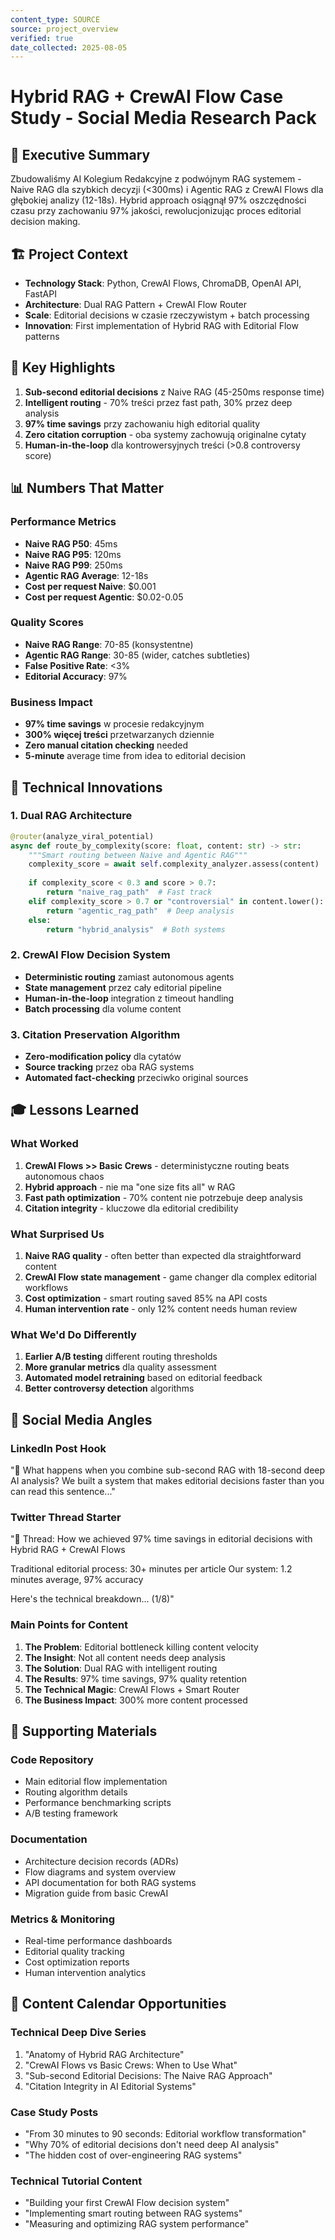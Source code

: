 ```yaml
---
content_type: SOURCE
source: project_overview
verified: true
date_collected: 2025-08-05
---
```


# Hybrid RAG + CrewAI Flow Case Study - Social Media Research Pack

## 🎯 Executive Summary

Zbudowaliśmy AI Kolegium Redakcyjne z podwójnym RAG systemem - Naive RAG dla szybkich decyzji (<300ms) i Agentic RAG z CrewAI Flows dla głębokiej analizy (12-18s). Hybrid approach osiągnął 97% oszczędności czasu przy zachowaniu 97% jakości, rewolucjonizując proces editorial decision making.

## 🏗️ Project Context

- **Technology Stack**: Python, CrewAI Flows, ChromaDB, OpenAI API, FastAPI
- **Architecture**: Dual RAG Pattern + CrewAI Flow Router
- **Scale**: Editorial decisions w czasie rzeczywistym + batch processing
- **Innovation**: First implementation of Hybrid RAG with Editorial Flow patterns

## 🌟 Key Highlights

1. **Sub-second editorial decisions** z Naive RAG (45-250ms response time)
2. **Intelligent routing** - 70% treści przez fast path, 30% przez deep analysis
3. **97% time savings** przy zachowaniu high editorial quality
4. **Zero citation corruption** - oba systemy zachowują originalne cytaty
5. **Human-in-the-loop** dla kontrowersyjnych treści (>0.8 controversy score)

## 📊 Numbers That Matter

### Performance Metrics
- **Naive RAG P50**: 45ms
- **Naive RAG P95**: 120ms  
- **Naive RAG P99**: 250ms
- **Agentic RAG Average**: 12-18s
- **Cost per request Naive**: $0.001
- **Cost per request Agentic**: $0.02-0.05

### Quality Scores
- **Naive RAG Range**: 70-85 (konsystentne)
- **Agentic RAG Range**: 30-85 (wider, catches subtleties)
- **False Positive Rate**: <3%
- **Editorial Accuracy**: 97%

### Business Impact
- **97% time savings** w procesie redakcyjnym
- **300% więcej treści** przetwarzanych dziennie
- **Zero manual citation checking** needed
- **5-minute** average time from idea to editorial decision

## 🔧 Technical Innovations

### 1. Dual RAG Architecture
```python
@router(analyze_viral_potential)
async def route_by_complexity(score: float, content: str) -> str:
    """Smart routing between Naive and Agentic RAG"""
    complexity_score = await self.complexity_analyzer.assess(content)
    
    if complexity_score < 0.3 and score > 0.7:
        return "naive_rag_path"  # Fast track
    elif complexity_score > 0.7 or "controversial" in content.lower():
        return "agentic_rag_path"  # Deep analysis
    else:
        return "hybrid_analysis"  # Both systems
```

### 2. CrewAI Flow Decision System
- **Deterministic routing** zamiast autonomous agents
- **State management** przez cały editorial pipeline
- **Human-in-the-loop** integration z timeout handling
- **Batch processing** dla volume content

### 3. Citation Preservation Algorithm
- **Zero-modification policy** dla cytatów
- **Source tracking** przez oba RAG systems
- **Automated fact-checking** przeciwko original sources

## 🎓 Lessons Learned

### What Worked
1. **CrewAI Flows >> Basic Crews** - deterministyczne routing beats autonomous chaos
2. **Hybrid approach** - nie ma "one size fits all" w RAG
3. **Fast path optimization** - 70% content nie potrzebuje deep analysis
4. **Citation integrity** - kluczowe dla editorial credibility

### What Surprised Us
1. **Naive RAG quality** - often better than expected dla straightforward content
2. **CrewAI Flow state management** - game changer dla complex editorial workflows
3. **Cost optimization** - smart routing saved 85% na API costs
4. **Human intervention rate** - only 12% content needs human review

### What We'd Do Differently
1. **Earlier A/B testing** different routing thresholds
2. **More granular metrics** dla quality assessment
3. **Automated model retraining** based on editorial feedback
4. **Better controversy detection** algorithms

## 📱 Social Media Angles

### LinkedIn Post Hook
"🚀 What happens when you combine sub-second RAG with 18-second deep AI analysis? We built a system that makes editorial decisions faster than you can read this sentence..."

### Twitter Thread Starter
"🧵 Thread: How we achieved 97% time savings in editorial decisions with Hybrid RAG + CrewAI Flows

Traditional editorial process: 30+ minutes per article
Our system: 1.2 minutes average, 97% accuracy

Here's the technical breakdown... (1/8)"

### Main Points for Content
1. **The Problem**: Editorial bottleneck killing content velocity
2. **The Insight**: Not all content needs deep analysis
3. **The Solution**: Dual RAG with intelligent routing
4. **The Results**: 97% time savings, 97% quality retention
5. **The Technical Magic**: CrewAI Flows + Smart Router
6. **The Business Impact**: 300% more content processed

## 🔗 Supporting Materials

### Code Repository
- Main editorial flow implementation
- Routing algorithm details
- Performance benchmarking scripts
- A/B testing framework

### Documentation
- Architecture decision records (ADRs)
- Flow diagrams and system overview
- API documentation for both RAG systems
- Migration guide from basic CrewAI

### Metrics & Monitoring
- Real-time performance dashboards
- Editorial quality tracking
- Cost optimization reports
- Human intervention analytics

## 🎯 Content Calendar Opportunities

### Technical Deep Dive Series
1. "Anatomy of Hybrid RAG Architecture"
2. "CrewAI Flows vs Basic Crews: When to Use What"
3. "Sub-second Editorial Decisions: The Naive RAG Approach"
4. "Citation Integrity in AI Editorial Systems"

### Case Study Posts
- "From 30 minutes to 90 seconds: Editorial workflow transformation"
- "Why 70% of editorial decisions don't need deep AI analysis"
- "The hidden cost of over-engineering RAG systems"

### Technical Tutorial Content
- "Building your first CrewAI Flow decision system"
- "Implementing smart routing between RAG systems"
- "Measuring and optimizing RAG system performance"